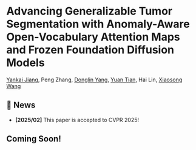 # Advancing Generalizable Tumor Segmentation with Anomaly-Aware Open-Vocabulary Attention Maps and Frozen Foundation Diffusion Models
[Yankai Jiang](https://scholar.google.com/citations?user=oQKcL_oAAAAJ), Peng Zhang, [Donglin Yang](https://scholar.google.com/citations?hl=zh-CN&user=jg2atr8AAAAJ), [Yuan Tian](https://scholar.google.com/citations?hl=zh-CN&user=Kzd0qtsAAAAJ), Hai Lin, 
[Xiaosong Wang](https://scholar.google.com/citations?hl=zh-CN&user=c66GnOEAAAAJ)
## 🎉 News
- **\[2025/02\]** This paper is accepted to CVPR 2025!

## Coming Soon!
